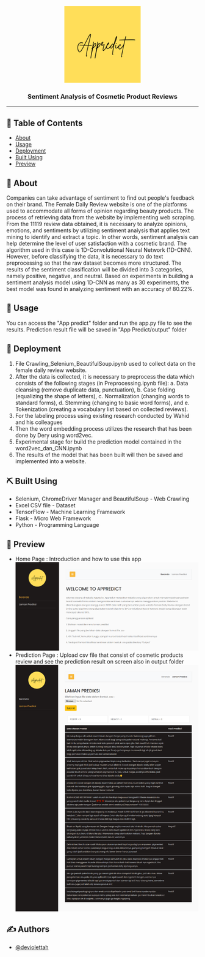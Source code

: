 <p align="center">
  <a href="" rel="noopener">
 <img width=200px height=200px src="App predict/static/images/APP.png" alt="Project logo"></a>
</p>

<h3 align="center">Sentiment Analysis of Cosmetic Product Reviews</h3>



---



## 📝 Table of Contents

- [About](#about)
- [Usage](#usage)
- [Deployment](#deployment)
- [Built Using](#built_using)
- [Preview](#preview)

## 🧐 About <a name = "about"></a>

Companies can take advantage of sentiment to find out people's feedback on their brand. The Female Daily Review website is one of the platforms used to accommodate all forms of opinion regarding beauty products. The process of retrieving data from the website by implementing web scraping. From the 11119 review data obtained, it is necessary to analyze opinions, emotions, and sentiments by utilizing sentiment analysis that applies text mining to identify and extract a topic. In other words, sentiment analysis can help determine the level of user satisfaction with a cosmetic brand. The algorithm used in this case is 1D-Convolutional Neural Network (1D-CNN). However, before classifying the data, it is necessary to do text preprocessing so that the raw dataset becomes more structured. The results of the sentiment classification will be divided into 3 categories, namely positive, negative, and neutral. Based on experiments in building a sentiment analysis model using 1D-CNN as many as 30 experiments, the best model was found in analyzing sentiment with an accuracy of 80.22%.


## 🎈 Usage <a name="usage"></a>

You can access the "App predict" folder and run the app.py file to see the results. Prediction result file will be saved in "App Predict/output" folder

## 🚀 Deployment <a name = "deployment"></a>

1. File Crawling_Selenium_BeautifulSoup.ipynb used to collect data on the female daily review website.
2. After the data is collected, it is necessary to preprocess the data which consists of the following stages (in Preprocessing.ipynb file): 
a. Data cleansing (remove duplicate data, punctuation), 
b. Case folding (equalizing the shape of letters), 
c. Normalization (changing words to standard forms), 
d. Stemming (changing to basic word forms), and 
e. Tokenization (creating a vocabulary list based on collected reviews).
3. For the labeling process using existing research conducted by Wahid and his colleagues
4. Then the word embedding process utilizes the research that has been done by Dery using word2vec.
5. Experimental stage for build the prediction model contained in the word2vec_dan_CNN.ipynb
6. The results of the model that has been built will then be saved and implemented into a website. 

## ⛏️ Built Using <a name = "built_using"></a>

- Selenium, ChromeDriver Manager and BeautifulSoup - Web Crawling
- Excel CSV file - Dataset
- TensorFlow - Machine Learning Framework
- Flask - Micro Web Framework
- Python - Programming Language


## 🧐 Preview <a name = "preview"></a>
- Home Page : Introduction and how to use this app
![Screenshot](Screenshot-app/home.png)
- Prediction Page : Upload csv file that consist of cosmetic products review and see the prediction result on screen also in output folder
![Screenshot](Screenshot-app/prediction-page.png)

## ✍️ Authors <a name = "authors"></a>

- [@deviolettah](https://github.com/deviolettah)